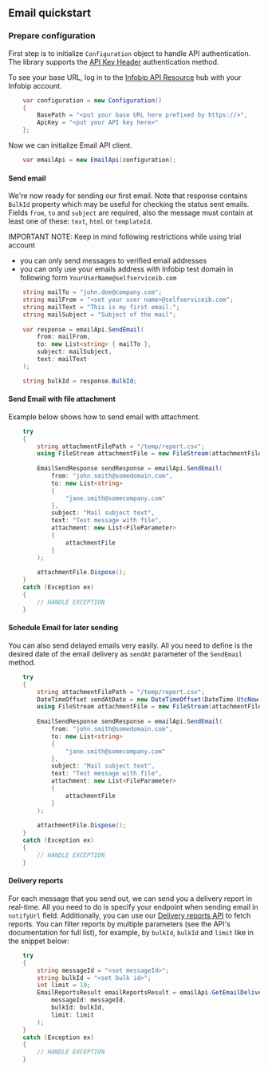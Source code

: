 ## Email quickstart

### Prepare configuration

First step is to initialize `Configuration` object to handle API authentication. The library supports the [API Key Header](https://www.infobip.com/docs/essentials/api-essentials/api-authentication#api-key-header) authentication method.

To see your base URL, log in to the [Infobip API Resource](https://www.infobip.com/docs/api) hub with your Infobip account.

```csharp
    var configuration = new Configuration()
    {
        BasePath = "<put your base URL here prefixed by https://>",
        ApiKey = "<put your API key here>"
    };
```

Now we can initialize Email API client.

```csharp
    var emailApi = new EmailApi(configuration);
```

#### Send email

We're now ready for sending our first email. Note that response contains `BulkId` property which may be useful for checking the status sent emails.
Fields `from`, `to` and `subject` are required, also the message must contain at least one of these: `text`, `html` or `templateId`.

IMPORTANT NOTE:
Keep in mind following restrictions while using trial account

- you can only send messages to verified email addresses
- you can only use your emails address with Infobip test domain in following form `YourUserName@selfserviceib.com`

```csharp
    string mailTo = "john.doe@company.com";
    string mailFrom = "<set your user name>@selfserviceib.com";
    string mailText = "This is my first email.";
    string mailSubject = "Subject of the mail";
    
    var response = emailApi.SendEmail(
        from: mailFrom,
        to: new List<string> { mailTo },
        subject: mailSubject, 
        text: mailText
    );

    string bulkId = response.BulkId;
```

#### Send Email with file attachment

Example below shows how to send email with attachment.

```csharp
    try
    {
        string attachmentFilePath = "/temp/report.csv";
        using FileStream attachmentFile = new FileStream(attachmentFilePath, FileMode.Open, FileAccess.Read);
    
        EmailSendResponse sendResponse = emailApi.SendEmail(
            from: "john.smith@somedomain.com",
            to: new List<string>
            {
                "jane.smith@somecompany.com"
            },
            subject: "Mail subject text",
            text: "Test message with file",
            attachment: new List<FileParameter>
            {
                attachmentFile
            } 
        );
    
        attachmentFile.Dispose();
    }
    catch (Exception ex)
    {
        // HANDLE EXCEPTION  
    }
```

#### Schedule Email for later sending

You can also send delayed emails very easily. All you need to define is the desired date of the email delivery as `sendAt` parameter of the `SendEmail` method.

```csharp
    try
    {
        string attachmentFilePath = "/temp/report.csv";
        DateTimeOffset sendAtDate = new DateTimeOffset(DateTime.UtcNow.AddMinutes(30), TimeSpan.FromHours(0));
        using FileStream attachmentFile = new FileStream(attachmentFilePath, FileMode.Open, FileAccess.Read);
    
        EmailSendResponse sendResponse = emailApi.SendEmail(
            from: "john.smith@somedomain.com",
            to: new List<string>
            {
                "jane.smith@somecompany.com"
            },
            subject: "Mail subject text",
            text: "Test message with file",
            attachment: new List<FileParameter>
            {
                attachmentFile
            }
        );
    
        attachmentFile.Dispose();
    }
    catch (Exception ex)
    {
        // HANDLE EXCEPTION  
    }
```

#### Delivery reports

For each message that you send out, we can send you a delivery report in real-time.
All you need to do is specify your endpoint when sending email in `notifyUrl` field.
Additionally, you can use our [Delivery reports API](https://www.infobip.com/docs/api/channels/email/get-email-delivery-reports) to fetch reports.
You can filter reports by multiple parameters (see the API's documentation for full list), for example, by `bulkId`, `bulkId` and `limit` like in the snippet below:

```csharp
    try
    {
        string messageId = "<set messageId>";
        string bulkId = "<set bulk id>";
        int limit = 10;
        EmailReportsResult emailReportsResult = emailApi.GetEmailDeliveryReports(
            messageId: messageId,
            bulkId: bulkId,
            limit: limit
        );
    }
    catch (Exception ex)
    {
        // HANDLE EXCEPTION  
    }
```
